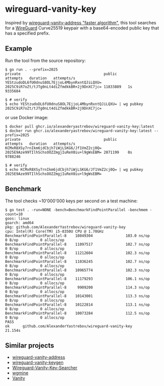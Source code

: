 # wireguard-vanity-key

Inspired by [wireguard-vanity-address "faster algorithm"](https://github.com/warner/wireguard-vanity-address/pull/15),
this tool searches for a [WireGuard](https://www.wireguard.com/) Curve25519 keypair
with a base64-encoded public key that has a specified prefix.

## Example

Run the tool from the source repository:
```console
$ go run . --prefix=2025
private                                      public                                       attempts   duration   attempts/s
YEStzudoDL6fU0dnuS8OL7EjjoL4MbynRxntQJiLQXU= 2025C9iR7oZt/tJTg0nLt4diZfmdkkBR+2j9DnXC7jc= 11833889   1s         9335684

$ # verify
$ echo YEStzudoDL6fU0dnuS8OL7EjjoL4MbynRxntQJiLQXU= | wg pubkey
2025C9iR7oZt/tJTg0nLt4diZfmdkkBR+2j9DnXC7jc=
```

or use Docker image:
```console
$ docker pull ghcr.io/alexanderyastrebov/wireguard-vanity-key:latest
$ docker run ghcr.io/alexanderyastrebov/wireguard-vanity-key:latest --prefix=2025
private                                      public                                       attempts   duration   attempts/s
KCMxR8XSy7rnIkm6jdCbjh7iWjLSKG6/Jf1VmZ2cj0Q= 2025E9Aze99TIlhSchsOOZZmgjIuReX0iu+l9gWsEBM= 2071199    0s         9788246

$ # verify
$ echo KCMxR8XSy7rnIkm6jdCbjh7iWjLSKG6/Jf1VmZ2cj0Q= | wg pubkey
2025E9Aze99TIlhSchsOOZZmgjIuReX0iu+l9gWsEBM=
```

## Benchmark

The tool checks ~10'000'000 keys per second on a test machine:

```console
$ go test . -run=NONE -bench=BenchmarkFindPointParallel -benchmem -count=10
goos: linux
goarch: amd64
pkg: github.com/AlexanderYastrebov/wireguard-vanity-key
cpu: Intel(R) Core(TM) i5-8350U CPU @ 1.70GHz
BenchmarkFindPointParallel-8    10849304               103.0 ns/op             0 B/op          0 allocs/op
BenchmarkFindPointParallel-8    11097517               102.7 ns/op             0 B/op          0 allocs/op
BenchmarkFindPointParallel-8    11212604               102.3 ns/op             0 B/op          0 allocs/op
BenchmarkFindPointParallel-8    11036245               102.7 ns/op             0 B/op          0 allocs/op
BenchmarkFindPointParallel-8    10965774               102.3 ns/op             0 B/op          0 allocs/op
BenchmarkFindPointParallel-8    11179293               106.1 ns/op             0 B/op          0 allocs/op
BenchmarkFindPointParallel-8     9909200               114.3 ns/op             0 B/op          0 allocs/op
BenchmarkFindPointParallel-8    10143001               113.3 ns/op             0 B/op          0 allocs/op
BenchmarkFindPointParallel-8    10122814               113.1 ns/op             0 B/op          0 allocs/op
BenchmarkFindPointParallel-8    10073284               112.5 ns/op             0 B/op          0 allocs/op
PASS
ok      github.com/AlexanderYastrebov/wireguard-vanity-key      21.154s
```

## Similar projects

* [wireguard-vanity-address](https://github.com/warner/wireguard-vanity-address)
* [wireguard-vanity-keygen](https://github.com/axllent/wireguard-vanity-keygen)
* [Wireguard-Vanity-Key-Searcher](https://github.com/volleybus/Wireguard-Vanity-Key-Searcher)
* [wgmine](https://github.com/thatsed/wgmine)
* [Vanity](https://github.com/samuel-lucas6/Vanity)
